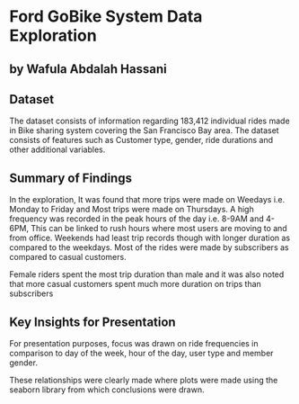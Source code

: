 # Ford GoBike System Data Exploration
## by Wafula Abdalah Hassani


## Dataset

The dataset consists of information regarding 183,412 individual rides made in Bike sharing system covering the San Francisco Bay area. The dataset consists of features such as Customer type, gender, ride durations and other additional variables.


## Summary of Findings

In the exploration, It was found that more trips were made on Weedays i.e. Monday to Friday and Most trips were made on Thursdays. A high frequency was recorded in the peak hours of the day i.e. 8-9AM and 4-6PM, This can be linked to rush hours where most users are moving to and from office. Weekends had least trip records though with longer duration as compared to the weekdays. Most of the rides were made by subscribers as compared to casual customers.

Female riders spent the most trip duration than male and it was also noted that more casual customers spent much more duration on trips than subscribers

## Key Insights for Presentation

For presentation purposes, focus was drawn on ride frequencies in comparison to day of the week, hour of the day, user type and member gender.

These relationships were clearly made where plots were made using the seaborn library from which conclusions were drawn.
